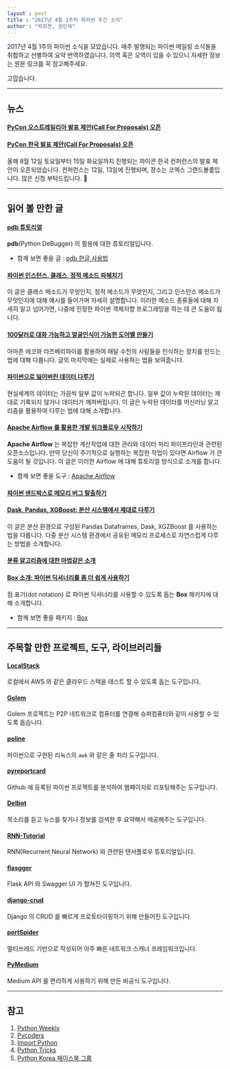 ```yaml
---
layout : post
title : "2017년 4월 1주차 파이썬 주간 소식"
author : "박희찬, 권민재"
---
```


2017년 4월 1주의 파이썬 소식을 모았습니다. 매주 발행되는 파이썬 메일링 소식들을 취합하고 선별하여 요약 번역하였습니다. 의역 혹은 오역이 있을 수 있으니 자세한 정보는 원문 링크를 꼭 참고해주세요.

고맙습니다.

----

## 뉴스

#### [PyCon 오스트레일리아 발표 제안(Call For Proposals) 오픈](https://2017.pycon-au.org/program/cfp/)

#### [PyCon 한국 발표 제안(Call For Proposals) 오픈](https://docs.google.com/document/u/1/d/1VWrvjeiVxJxpWGn_3ELujXDTxGk6IwjK4e3cSA9tl68/pub)
올해 8월 12일 토요일부터 15일 화요일까지 진행되는 파이콘 한국 컨퍼런스의 발표 제안이 오픈되었습니다. 컨퍼런스는 12일, 13일에 진행되며, 장소는 코엑스 그랜드볼룸입니다. 많은 신청 부탁드립니다. 🙏

----

## 읽어 볼 만한 글

#### [pdb 튜토리얼](https://github.com/spiside/pdb-tutorial)
**pdb**(Python DeBugger) 의 활용에 대한 튜토리얼입니다.

- 함께 보면 좋을 글 : [pdb 한글 사용법](http://pythonstudy.xyz/python/article/504-Python-디버깅-PDB)

#### [파이썬 인스턴스, 클래스, 정적 메소드 파헤치기](https://realpython.com/blog/python/instance-class-and-static-methods-demystified/)
이 글은 클래스 메소드가 무엇인지, 정적 메소드가 무엇인지, 그리고 인스턴스 메소드가 무엇인지에 대해 예시를 들어가며 자세히 설명합니다. 이러한 메소드 종류들에 대해 자세히 알고 넘어가면, 나중에 진정한 파이썬 객체지향 프로그래밍을 하는 데 큰 도움이 됩니다.

#### [100달러로 대화 가능하고 얼굴인식이 가능한 도어벨 만들기](https://www.oreilly.com/ideas/build-a-talking-face-recognizing-doorbell-for-about-100)
아마존 에코와 라즈베리파이를 활용하여 매달 수천의 사람들을 인식하는 장치를 만드는 법에 대해 다룹니다. 글의 마지막에는 실제로 사용하는 법을 보여줍니다.

#### [파이썬으로 잃어버린 데이터 다루기](http://machinelearningmastery.com/handle-missing-data-python/)
현실세계의 데이터는 가끔씩 일부 값이 누락되곤 합니다. 일부 값이 누락된 데이터는 제대로 기록되지 않거나 데이터가 깨져버립니다. 이 글은 누락된 데이터를 머신러닝 알고리즘을 활용하여 다루는 법에 대해 소개합니다.

#### [Apache Airflow 를 활용한 개발 워크플로우 시작하기](http://michal.karzynski.pl/blog/2017/03/19/developing-workflows-with-apache-airflow/)
**Apache Airflow** 는 복잡한 계산작업에 대한 관리와 데이터 처리 파이프라인과 관련된 오픈소스입니다. 만약 당신이 주기적으로 실행하는 복잡한 작업이 있다면 Airflow 가 큰 도움이 될 것입니다. 이 글은 이러한 Airflow 에 대해 튜토리얼 방식으로 소개를 합니다.

- 함께 보면 좋을 도구 : [Apache Airflow](https://github.com/apache/incubator-airflow)

#### [파이썬 샌드박스로 메모리 버그 탈출하기](https://hackernoon.com/python-sandbox-escape-via-a-memory-corruption-bug-19dde4d5fea5)

#### [Dask, Pandas, XGBoost: 분산 시스템에서 제대로 다루기](http://matthewrocklin.com/blog/work/2017/03/28/dask-xgboost)
이 글은 분산 환경으로 구성된 Pandas Dataframes, Dask, XGZBoost 를 사용하는 법을 다룹니다. 다중 분산 시스템 환경에서 공유된 메모리 프로세스로 자연스럽게 다루는 방법을 소개합니다.

#### [분류 알고리즘에 대한 마법같은 소개](http://blog.yhat.com/posts/harry-potter-classification.html)

#### [Box 소개: 파이썬 딕셔너리를 좀 더 쉽게 사용하기](http://www.codecalamity.com/?p=307)
점 표기(dot notation) 로 파이썬 딕셔너리를 사용할 수 있도록 돕는 **Box** 패키지에 대해 소개합니다.

- 함께 보면 좋을 패키지 : [Box](https://github.com/cdgriffith/Box/tree/development)

----

## 주목할 만한 프로젝트, 도구, 라이브러리들

#### [LocalStack](https://github.com/atlassian/localstack)
로컬에서 AWS 와 같은 클라우드 스택을 테스트 할 수 있도록 돕는 도구입니다. 

#### [Golem](https://github.com/golemfactory/golem)
Golem 프로젝트는 P2P 네트워크로 컴퓨터를 연결해 슈퍼컴퓨터와 같이 사용할 수 있도록 돕습니다.

#### [poline](https://github.com/riolet/poline)
파이썬으로 구현된 리눅스의 `awk` 와 같은 줄 처리 도구입니다.

#### [pyreportcard](https://github.com/mingrammer/pyreportcard)
Github 에 등록된 파이썬 프로젝트를 분석하여 웹페이지로 리포팅해주는 도구입니다. 

#### [Delbot](https://github.com/shaildeliwala/delbot)
목소리를 듣고 뉴스를 찾거나 정보를 검색한 후 요약해서 제공해주는 도구입니다.

#### [RNN-Tutorial](https://github.com/silicon-valley-data-science/RNN-Tutorial)
RNN(Recurrent Neural Network) 와 관련된 텐서플로우 튜토리얼입니다.

#### [flasgger](https://github.com/rochacbruno/flasgger)
Flask API 와 Swagger UI 가 합쳐진 도구입니다.

#### [django-crud](https://github.com/oscarmlage/django-cruds-adminlte)
Django 의 CRUD 를 빠르게 프로토타이핑하기 위해 만들어진 도구입니다.

#### [portSpider](https://github.com/xdavidhu/portSpider)
멀티쓰레드 기반으로 작성되어 아주 빠른 네트워크 스캐너 프레임워크입니다.

#### [PyMedium](https://github.com/enginebai/PyMedium)
Medium API 를 편리하게 사용하기 위해 만든 비공식 도구입니다.

----

## 참고
1. [Python Weekly](http://www.pythonweekly.com)
2. [Pycoders](http://pycoders.com)
3. [Import Python](http://importpython.com/newsletter/)
4. [Python Tricks](https://www.getdrip.com/forms/74410913/submissions/new)
5. [Python Korea 페이스북 그룹](https://www.facebook.com/groups/pythonkorea)
